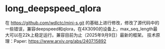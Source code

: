 # long_deepspeed_qlora
在 https://github.com/wdlctc/mini-s.git  的基础上进行修改，修改了源代码中的一些错误，兼容deepspeed和qlora，在4X3090的设备上，max_seq_length最大可以在22k上稳定运行。兼容目前为止（2025年9月9日）最新的框架。
技术原理：Paper: https://www.arxiv.org/abs/2407.15892
